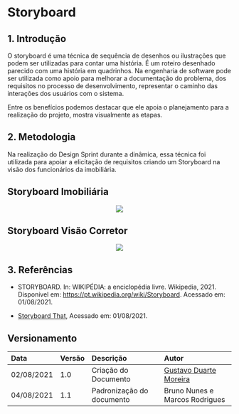 # Storyboard

## 1. Introdução

O storyboard é uma técnica de sequência de desenhos ou ilustrações que podem ser utilizadas para contar uma história. É um roteiro desenhado parecido com uma história em quadrinhos. Na engenharia de software pode ser utilizada como apoio para melhorar a documentação do problema, dos requisitos no processo de desenvolvimento, representar o caminho das interações dos usuários com o sistema.</p>
Entre os benefícios podemos destacar que ele apoia o planejamento para a realização do projeto, mostra visualmente as etapas.

## 2. Metodologia

Na realização do Design Sprint durante a dinâmica, essa técnica foi utilizada para apoiar a elicitação de requisitos criando um Storyboard na visão dos funcionários da imobiliária.

## Storyboard Imobiliária

<p align="center">
  <img src="../img/storyboard_imobiliaria_Cardeal.png" />
</p>

## Storyboard Visão Corretor
<p align="center">
  <img src="../img/storyboard_visao_corretor.png" />
</p>

## 3. Referências
 - STORYBOARD. In: WIKIPÉDIA: a enciclopédia livre. Wikipedia, 2021. Disponível em: https://pt.wikipedia.org/wiki/Storyboard. Acessado em: 01/08/2021.

- [Storyboard That](https://www.storyboardthat.com), Acessado em: 01/08/2021.

## Versionamento

| Data       | Versão | Descrição                                | Autor             |
| :--------- | :----- | :--------------------------------------- | :---------------- |
| 02/08/2021 | 1.0    | Criação do Documento          | [Gustavo Duarte Moreira](https://github.com/gustavoduartemoreira)    |
| 04/08/2021 | 1.1    | Padronização do documento       | Bruno Nunes e Marcos Rodrigues    |